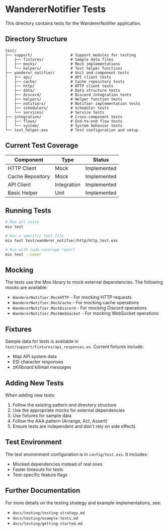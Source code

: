 # WandererNotifier Tests

This directory contains tests for the WandererNotifier application.

## Directory Structure

```
test/
├── support/                 # Support modules for testing
│   ├── fixtures/            # Sample data files
│   ├── mocks/               # Mock implementations
│   └── helpers/             # Test helper functions
├── wanderer_notifier/       # Unit and component tests
│   ├── api/                 # API client tests
│   ├── cache/               # Cache repository tests
│   ├── http/                # HTTP client tests
│   ├── data/                # Data structure tests
│   ├── discord/             # Discord integration tests
│   ├── helpers/             # Helper function tests
│   ├── notifiers/           # Notifier implementation tests
│   ├── schedulers/          # Scheduler tests
│   └── services/            # Service tests
├── integration/             # Cross-component tests
│   ├── flows/               # End-to-end flow tests
│   └── system/              # System behavior tests
└── test_helper.exs          # Test configuration and setup
```

## Current Test Coverage

| Component        | Type        | Status      |
| ---------------- | ----------- | ----------- |
| HTTP Client      | Mock        | Implemented |
| Cache Repository | Mock        | Implemented |
| API Client       | Integration | Implemented |
| Basic Helper     | Unit        | Implemented |

## Running Tests

```bash
# Run all tests
mix test

# Run a specific test file
mix test test/wanderer_notifier/http/http_test.exs

# Run with code coverage report
mix test --cover
```

## Mocking

The tests use the Mox library to mock external dependencies. The following mocks are available:

- `WandererNotifier.MockHTTP` - For mocking HTTP requests
- `WandererNotifier.MockCache` - For mocking cache operations
- `WandererNotifier.MockDiscord` - For mocking Discord operations
- `WandererNotifier.MockWebSocket` - For mocking WebSocket operations

## Fixtures

Sample data for tests is available in `test/support/fixtures/api_responses.ex`. Current fixtures include:

- Map API system data
- ESI character responses
- zKillboard killmail messages

## Adding New Tests

When adding new tests:

1. Follow the existing pattern and directory structure
2. Use the appropriate mocks for external dependencies
3. Use fixtures for sample data
4. Follow the AAA pattern (Arrange, Act, Assert)
5. Ensure tests are independent and don't rely on side effects

## Test Environment

The test environment configuration is in `config/test.exs`. It includes:

- Mocked dependencies instead of real ones
- Faster timeouts for tests
- Test-specific feature flags

## Further Documentation

For more details on the testing strategy and example implementations, see:

- `docs/testing/testing-strategy.md`
- `docs/testing/example-tests.md`
- `docs/testing/getting-started.md`
